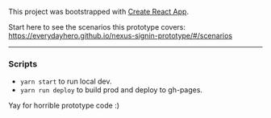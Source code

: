 This project was bootstrapped with [Create React App](https://github.com/facebookincubator/create-react-app).

Start here to see the scenarios this prototype covers:
https://everydayhero.github.io/nexus-signin-prototype/#/scenarios

---

### Scripts

- `yarn start` to run local dev.
- `yarn run deploy` to build prod and deploy to gh-pages.

Yay for horrible prototype code :)
